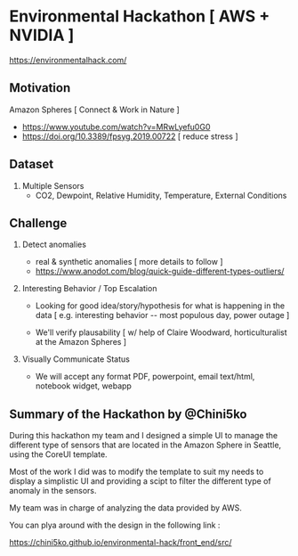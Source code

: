 # Environmental Hackathon [ AWS + NVIDIA ]
https://environmentalhack.com/

## Motivation 

Amazon Spheres [ Connect & Work in Nature ]
- https://www.youtube.com/watch?v=MRwLyefu0G0
- https://doi.org/10.3389/fpsyg.2019.00722 [ reduce stress ]

## Dataset

1. Multiple Sensors
   - CO2, Dewpoint, Relative Humidity, Temperature, External Conditions 

## Challenge
1. Detect anomalies
   - real & synthetic anomalies [ more details to follow ]
   - https://www.anodot.com/blog/quick-guide-different-types-outliers/
   
2. Interesting Behavior / Top Escalation
   - Looking for good idea/story/hypothesis for what is happening in the data
       [ e.g. interesting behavior -- most populous day, power outage ]

   - We'll verify plausability [ w/ help of Claire Woodward, horticulturalist at the Amazon Spheres ]

3. Visually Communicate Status
   - We will accept any format PDF, powerpoint, email text/html, notebook widget, webapp 

## Summary of the Hackathon by @Chini5ko 
During this hackathon my team and I designed a simple UI to manage the different type of sensors that are located in the Amazon Sphere in Seattle, using the CoreUI template. 

Most of the work I did was to modify the template to suit my needs to display a simplistic UI and providing a scipt to filter the different type of anomaly in the sensors. 

My team was in charge of analyzing the data provided by AWS.

You can plya around with the design in the following link :

https://chini5ko.github.io/environmental-hack/front_end/src/

